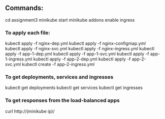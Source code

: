 ## Commands:

cd assignment3
minikube start
minikube addons enable ingress

### To apply each file:
kubectl apply -f nginx-dep.yml
kubectl apply -f nginx-configmap.yml
kubectl apply -f nginx-svc.yml
kubectl apply -f nginx-ingress.yml
kubectl apply -f app-1-dep.yml
kubectl apply -f app-1-svc.yml
kubectl apply -f app-1-ingress.yml
kubectl apply -f app-2-dep.yml
kubectl apply -f app-2-svc.yml
kubectl create -f app-2-ingress.yml

### To get deployments, services and ingresses
kubectl get deployments
kubectl get services
kubectl get ingresses

### To get responses from the load-balanced apps
curl http://(minikube ip)/

